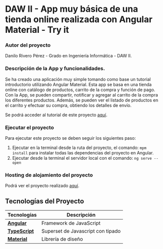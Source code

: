 # DAW II - App muy básica de una tienda online realizada con Angular Material - Try it

### Autor del proyecto

Danilo Rivero Pérez - Grado en Ingeniería Informática - DAW II.

### Descripción de la App y funcionalidades.

Se ha creado una aplicación muy simple tomando como base un tutorial introductorio utilizando Angular Material. Esta app se basa en una tienda online con catálogo de productos, carrito de la compra y función de pago.
Con la App, se pueden compartir, notificar y agregar al carrito de la compra los diferentes productos. Además, se pueden ver el listado de productos en el carrito y efectuar su compra, obtiendo los detalles de envío.

Se podrá acceder al tutorial de este proyecto [aquí](https://angular.io/start).

### Ejecutar el proyecto

Para ejecutar este proyecto se deben seguir los siguientes paso:

  1. Ejecutar en la terminal desde la ruta del proyecto, el comando: ```mpm install``` para instalar todas las dependencias del proyecto en Angular.
  2. Ejecutar desde la terminal el servidor local con el comando: ```ng serve --open```
  
### Hosting de alojamiento del proyecto

Podrá ver el proyecto realizado [aquí](https://tutorial1-angular-try-it.netlify.app/).

## Tecnologías del Proyecto

| Tecnologías                                                           | Descripción                               |
| --------------------------------------------------------------------- | ----------------------------------------- |
| **[Angular](https://angular.io/)**                                    | Framework de JavaScript                   |
| **[TypeScript](https://www.typescriptlang.org/)**                     | Superset de Javascript con tipado         |
| **[Material](https://material.angular.io/)**                          | Librería de diseño                        |





